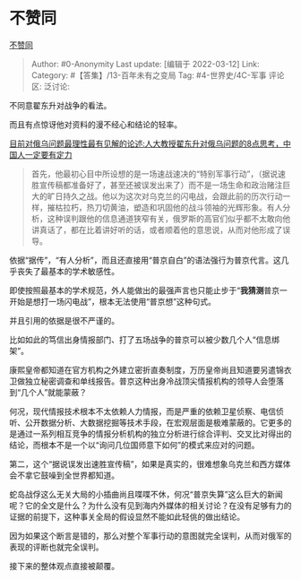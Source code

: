 # 不赞同
[不赞同](https://zhuanlan.zhihu.com/p/479630843)

> Author: #0-Anonymity
> Last update: [编辑于 2022-03-12]
> Link:
> Category: #【答集】/13-百年未有之变局
> Tag: #4-世界史/4C-军事
> 评论区:
> 泛讨论:

不同意翟东升对战争的看法。

而且有点惊讶他对资料的漫不经心和结论的轻率。

[目前对俄乌问题最理性最有见解的论述:人大教授翟东升对俄乌问题的8点思考，中国人一定要有定力](https://zhuanlan.zhihu.com/p/477717604)

> 首先，他最初心目中所设想的是一场速战速决的“特别军事行动”，（据说速胜宣传稿都准备好了，甚至还被误发出来了）而不是一场生命和政治赌注巨大的旷日持久之战。他以为这次对乌克兰的闪电战，会跟此前的历次行动一样，摧枯拉朽，热刀切黄油，塑造和巩固他的战斗领袖的光辉形象。有人分析，这种误判跟他的信息通道狭窄有关，俄罗斯的高官们似乎都不太敢向他讲真话了，都在比着讲好听的话，或者顺着他的意思说，从而对他形成了误导。

依据“据传”，“有人分析”，而且还直接用“普京自白”的语法强行为普京代言。这几乎丧失了最基本的学术敏感性。

即使按照最基本的学术规范，外人能做出的最强声言也只能止步于“**我猜测**普京一开始是想打一场闪电战”，根本无法使用“普京想”这种句式。

并且引用的依据是很不严谨的。

比如如此的笃信出身情报部门、打了五场战争的普京可以被少数几个人“信息绑架”。

康熙皇帝都知道在官方机构之外建立密折直奏制度，万历皇帝尚且知道要另遣锦衣卫做独立秘密调查和单线报告。普京这种出身冷战顶尖情报机构的领导人会堕落到“几个人”就能蒙蔽？

何况，现代情报技术根本不太依赖人力情报，而是严重的依赖卫星侦察、电信侦听、公开数据分析、大数据挖掘等技术手段，在宏观层面是极难蒙蔽的。它更多的是通过一系列相互竞争的情报分析机构的独立分析进行综合评判、交叉比对得出的结论，而根本不是一个以“询问几位国师意下如何”的模式来应对的问题。

第二，这个“据说误发出速胜宣传稿”，如果是真实的，很难想象乌克兰和西方媒体会不拿它鼓噪到全世界都知道。

蛇岛战俘这么无关大局的小插曲尚且喋喋不休，何况“普京失算”这么巨大的新闻呢？它的全文是什么？为什么没有见到海内外媒体的相关讨论？在没有足够有力的证据的前提下，这种事关全局的假设显然不能如此轻佻的做出结论。

因为如果这个断言是错的，那么对整个军事行动的意图就完全误判，从而对俄军的表现的评断也就完全误判。

接下来的整体观点直接被颠覆。
